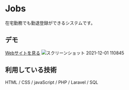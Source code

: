 Jobs
===

在宅勤務でも勤退登録ができるシステムです。

## デモ
[Webサイトを見る](https://jobs-manager0001.herokuapp.com/)
![スクリーンショット 2021-12-01 110845](https://user-images.githubusercontent.com/85093855/144158922-d4788b4b-c798-4888-93bd-d6ed82c87607.png)

## 利用している技術
HTML / CSS / javaScript / PHP / Laravel / SQL


